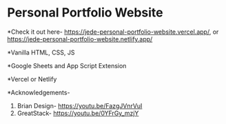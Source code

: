 # Personal Portfolio Website

*Check it out here- https://jede-personal-portfolio-website.vercel.app/, or https://jede-personal-portfolio-website.netlify.app/

*Vanilla HTML, CSS, JS

*Google Sheets and App Script Extension

*Vercel or Netlify

*Acknowledgements- 
1. Brian Design- https://youtu.be/FazgJVnrVuI
2. GreatStack- https://youtu.be/0YFrGy_mzjY
